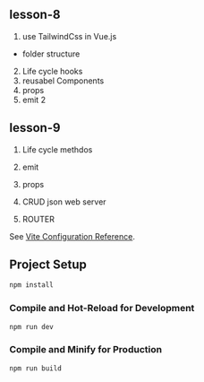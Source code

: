 

## lesson-8

1. use TailwindCss in Vue.js
 - folder structure
2. Life cycle hooks
3. reusabel Components
4. props 
5. emit 2


## lesson-9

1. Life cycle methdos

2. emit
3. props

4. CRUD json web server
5. ROUTER 



See [Vite Configuration Reference](https://vitejs.dev/config/).

## Project Setup

```sh
npm install
```

### Compile and Hot-Reload for Development

```sh
npm run dev
```

### Compile and Minify for Production

```sh
npm run build
```

